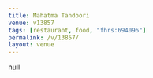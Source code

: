 ```yaml
---
title: Mahatma Tandoori
venue: v13857
tags: [restaurant, food, "fhrs:694096"]
permalink: /v/13857/
layout: venue
---
```

null